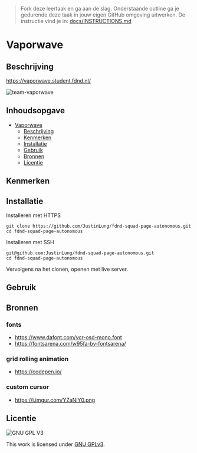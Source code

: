 > Fork deze leertaak en ga aan de slag. Onderstaande outline ga je gedurende deze taak in jouw eigen GitHub omgeving uitwerken. De instructie vind je in: [docs/INSTRUCTIONS.md](docs/INSTRUCTIONS.md)

# Vaporwave

## Beschrijving
<!-- Voeg een link toe naar Github Pages 🌐-->
https://vaporwave.student.fdnd.nl/

<!-- Voeg een mooie poster visual toe 📸 -->
![team-vaporwave](https://media.discordapp.net/attachments/437951219705577472/890164713768517632/MicrosoftTeams-image.png)

## Inhoudsopgave

- [Vaporwave](#vaporwave)
  * [Beschrijving](#beschrijving)
  * [Kenmerken](#kenmerken)
  * [Installatie](#installatie)
  * [Gebruik](#gebruik)
  * [Bronnen](#bronnen)
  * [Licentie](#licentie)

## Kenmerken

## Installatie
Installeren met HTTPS
```
git clone https://github.com/JustinLung/fdnd-squad-page-autonomous.git
cd fdnd-squad-page-autonomous
```
Installeren met SSH
```
git@github.com:JustinLung/fdnd-squad-page-autonomous.git
cd fdnd-squad-page-autonomous
```
Vervolgens na het clonen, openen met live server.

## Gebruik

## Bronnen
### fonts 
- https://www.dafont.com/vcr-osd-mono.font
- https://fontsarena.com/w95fa-by-fontsarena/

### grid rolling animation
- https://codepen.io/

### custom cursor
- https://i.imgur.com/YZaNlY0.png

## Licentie

![GNU GPL V3](https://www.gnu.org/graphics/gplv3-127x51.png)

This work is licensed under [GNU GPLv3](./LICENSE).
